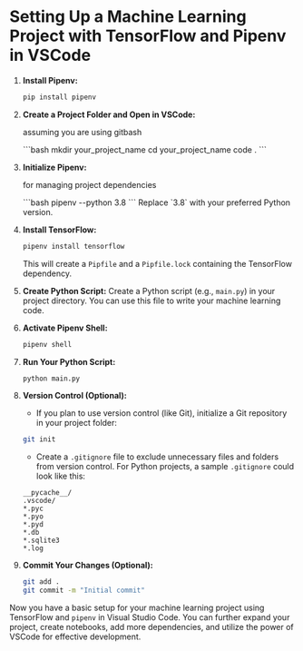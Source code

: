 # Setting Up a Machine Learning Project with TensorFlow and Pipenv in VSCode

1. **Install Pipenv:**
    ```bash
    pip install pipenv
    ```

2. **Create a Project Folder and Open in VSCode:**
   <p>assuming you are using gitbash</p>
    ```bash
    mkdir your_project_name
    cd your_project_name
    code .
    ```

4. **Initialize Pipenv:**
   <p>for managing project dependencies</p>
    ```bash
    pipenv --python 3.8
    ```
    Replace `3.8` with your preferred Python version.

6. **Install TensorFlow:**
    ```bash
    pipenv install tensorflow
    ```
    This will create a `Pipfile` and a `Pipfile.lock` containing the TensorFlow dependency.

7. **Create Python Script:**
    Create a Python script (e.g., `main.py`) in your project directory. You can use this file to write your machine learning code.

8. **Activate Pipenv Shell:**
    ```bash
    pipenv shell
    ```

9. **Run Your Python Script:**
    ```bash
    python main.py
    ```

10. **Version Control (Optional):**
    - If you plan to use version control (like Git), initialize a Git repository in your project folder:
    ```bash
    git init
    ```

    - Create a `.gitignore` file to exclude unnecessary files and folders from version control. For Python projects, a sample `.gitignore` could look like this:
    ```plaintext
    __pycache__/
    .vscode/
    *.pyc
    *.pyo
    *.pyd
    *.db
    *.sqlite3
    *.log
    ```

11. **Commit Your Changes (Optional):**
    ```bash
    git add .
    git commit -m "Initial commit"
    ```

Now you have a basic setup for your machine learning project using TensorFlow and `pipenv` in Visual Studio Code. You can further expand your project, create notebooks, add more dependencies, and utilize the power of VSCode for effective development.
